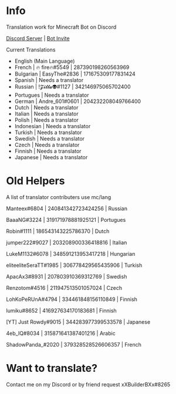# Info
Translation work for Minecraft Bot on Discord

[Discord Server](https://discord.gg/WJTYdNb) | [Bot Invite](https://discordapp.com/oauth2/authorize?&client_id=346346285953056770&scope=bot)

Current Translations
- English (Main Language)
- French | 🔥 fire🔥#5549 | 287390198260563969
- Bulgarian | EasyThe#2836 | 171675309177831424
- Spanish | Needs a translator
- Russian | !𝓩𝓲𝓵𝓵𝓪👽#1127 | 342146975065702400
- Portugues | Needs a translator
- German | Andre_601#0601 | 204232208049766400
- Dutch | Needs a translator
- Italian | Needs a translator
- Polish | Needs a translator
- Indonesian | Needs a translator
- Turkish | Needs a translator
- Swedish | Needs a translator
- Czech | Needs a translator
- Finnish | Needs a translator
- Japanese | Needs a translator

# Old Helpers
A list of translator contributers use mc/lang

Manteex#6804 | 240841342723424256 | Russian

BaaaNG#3224 | 319171978881925121 | Portugues

Robin#1111 | 186543143225786370 | Dutch

jumper222#9027 | 203208900336418816 | Italian

LukeM1132#6078 | 348591213953417218 | Hungarian

eliteeliteSeraTT#1985 | 306778429565435906 | Turkish

ApacAx3#8931 | 207803910369312769 | Swedish

Renzotom#4516 | 211947513501057024 | Czech

LohKoPeRUnA#4794 | 334461848156110849 | Finnish

lumiku#8652 | 416927634170183681 | Finnish

[YT] Just Rowdy#9015 | 344283977399533578 | Japanese

4eb_IQ#8034 | 315871641387401216 | Arabic

ShadowPanda_#2020 | 379328528526606357 | French

# Want to translate?
Contact me on my Discord or by friend request xXBuilderBXx#8265
